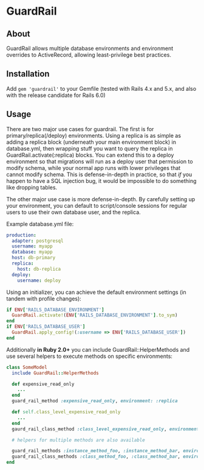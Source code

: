 GuardRail
==========

## About

GuardRail allows multiple database environments and environment overrides to
ActiveRecord, allowing least-privilege best practices.

## Installation

Add `gem 'guardrail'` to your Gemfile (tested with Rails 4.x and 5.x, and also
with the release candidate for Rails 6.0)

## Usage

There are two major use cases for guardrail. The first is for primary/replica(/deploy) environments.
Using a replica is as simple as adding a replica block (underneath your main environment block) in
database.yml, then wrapping stuff you want to query the replica in GuardRail.activate(:replica) blocks.
You can extend this to a deploy environment so that migrations will run as a deploy user that
permission to modify schema, while your normal app runs with lower privileges that cannot modify
schema. This is defense-in-depth in practice, so that *if* you happen to have a SQL injection
bug, it would be impossible to do something like dropping tables.

The other major use case is more defense-in-depth. By carefully setting up your environment, you
can default to script/console sessions for regular users to use their own database user, and the
replica.

Example database.yml file:

```yaml
production:
  adapter: postgresql
  username: myapp
  database: myapp
  host: db-primary
  replica:
    host: db-replica
  deploy:
    username: deploy
```

Using an initializer, you can achieve the default environment settings (in tandem with profile
changes):

```ruby
if ENV['RAILS_DATABASE_ENVIRONMENT']
  GuardRail.activate!(ENV['RAILS_DATABASE_ENVIRONMENT'].to_sym)
end
if ENV['RAILS_DATABASE_USER']
  GuardRail.apply_config!(:username => ENV['RAILS_DATABASE_USER'])
end
```

Additionally **in Ruby 2.0+** you can include GuardRail::HelperMethods and use several helpers
to execute methods on specific environments:

```ruby
class SomeModel
  include GuardRail::HelperMethods

  def expensive_read_only
    ...
  end
  guard_rail_method :expensive_read_only, environment: :replica

  def self.class_level_expensive_read_only
    ...
  end
  gaurd_rail_class_method :class_level_expensive_read_only, environment: :replica

  # helpers for multiple methods are also available

  guard_rail_methods :instance_method_foo, :instance_method_bar, environment: :replica
  guard_rail_class_methods :class_method_foo, :class_method_bar, environment: :replica
end
```
